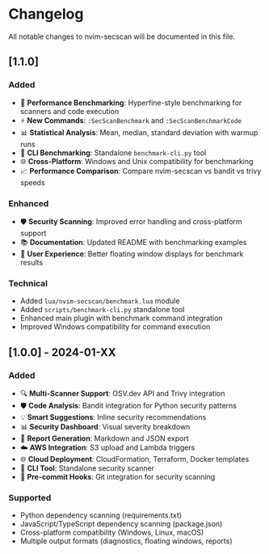 # Changelog

All notable changes to nvim-secscan will be documented in this file.

## [1.1.0] 
### Added
- 🚀 **Performance Benchmarking**: Hyperfine-style benchmarking for scanners and code execution
- ⚡ **New Commands**: `:SecScanBenchmark` and `:SecScanBenchmarkCode`
- 📊 **Statistical Analysis**: Mean, median, standard deviation with warmup runs
- 🔧 **CLI Benchmarking**: Standalone `benchmark-cli.py` tool
- 🌐 **Cross-Platform**: Windows and Unix compatibility for benchmarking
- 📈 **Performance Comparison**: Compare nvim-secscan vs bandit vs trivy speeds

### Enhanced
- 🛡️ **Security Scanning**: Improved error handling and cross-platform support
- 📚 **Documentation**: Updated README with benchmarking examples
- 🎯 **User Experience**: Better floating window displays for benchmark results

### Technical
- Added `lua/nvim-secscan/benchmark.lua` module
- Added `scripts/benchmark-cli.py` standalone tool
- Enhanced main plugin with benchmark command integration
- Improved Windows compatibility for command execution

## [1.0.0] - 2024-01-XX

### Added
- 🔍 **Multi-Scanner Support**: OSV.dev API and Trivy integration
- 🛡️ **Code Analysis**: Bandit integration for Python security patterns
- 💡 **Smart Suggestions**: Inline security recommendations
- 📊 **Security Dashboard**: Visual severity breakdown
- 📄 **Report Generation**: Markdown and JSON export
- ☁️ **AWS Integration**: S3 upload and Lambda triggers
- 🌐 **Cloud Deployment**: CloudFormation, Terraform, Docker templates
- 📱 **CLI Tool**: Standalone security scanner
- 🔧 **Pre-commit Hooks**: Git integration for security scanning

### Supported
- Python dependency scanning (requirements.txt)
- JavaScript/TypeScript dependency scanning (package.json)
- Cross-platform compatibility (Windows, Linux, macOS)
- Multiple output formats (diagnostics, floating windows, reports)
